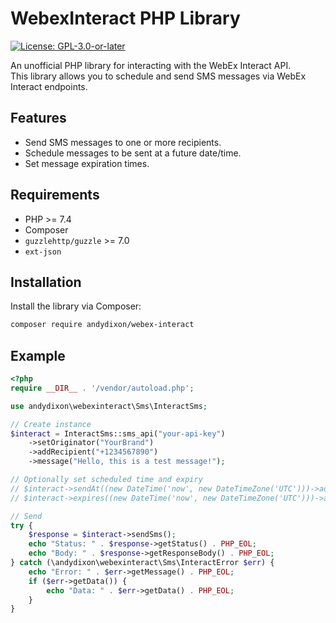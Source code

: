 # WebexInteract PHP Library

[![License: GPL-3.0-or-later](https://img.shields.io/badge/License-GPL--3.0--or--later-blue.svg)](https://www.gnu.org/licenses/gpl-3.0)

An unofficial PHP library for interacting with the WebEx Interact API.  
This library allows you to schedule and send SMS messages via WebEx Interact endpoints.

## Features

- Send SMS messages to one or more recipients.
- Schedule messages to be sent at a future date/time.
- Set message expiration times.

## Requirements

- PHP >= 7.4
- Composer
- `guzzlehttp/guzzle` >= 7.0
- `ext-json`

## Installation

Install the library via Composer:

```bash
composer require andydixon/webex-interact
```

## Example

```php
<?php
require __DIR__ . '/vendor/autoload.php';

use andydixon\webexinteract\Sms\InteractSms;

// Create instance
$interact = InteractSms::sms_api("your-api-key")
    ->setOriginator("YourBrand")
    ->addRecipient("+1234567890")
    ->message("Hello, this is a test message!");

// Optionally set scheduled time and expiry
// $interact->sendAt((new DateTime('now', new DateTimeZone('UTC')))->add(new DateInterval('PT10M')));
// $interact->expires((new DateTime('now', new DateTimeZone('UTC')))->add(new DateInterval('P1D')));

// Send
try {
    $response = $interact->sendSms();
    echo "Status: " . $response->getStatus() . PHP_EOL;
    echo "Body: " . $response->getResponseBody() . PHP_EOL;
} catch (\andydixon\webexinteract\Sms\InteractError $err) {
    echo "Error: " . $err->getMessage() . PHP_EOL;
    if ($err->getData()) {
        echo "Data: " . $err->getData() . PHP_EOL;
    }
}
